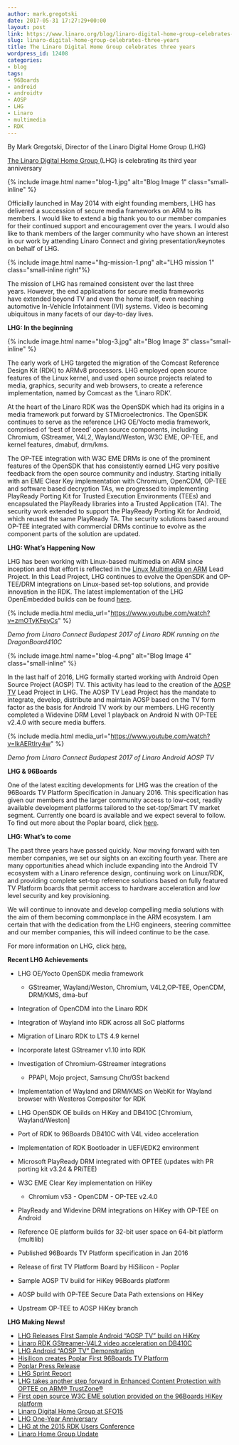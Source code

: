 ```yaml
---
author: mark.gregotski
date: 2017-05-31 17:27:29+00:00
layout: post
link: https://www.linaro.org/blog/linaro-digital-home-group-celebrates-three-years/
slug: linaro-digital-home-group-celebrates-three-years
title: The Linaro Digital Home Group celebrates three years
wordpress_id: 12408
categories:
- blog
tags:
- 96Boards
- android
- androidtv
- AOSP
- LHG
- Linaro
- multimedia
- RDK
---
```


By Mark Gregotski, Director of the Linaro Digital Home Group (LHG)

[The Linaro Digital Home Group ](https://www.linaro.org/groups/lhg/)(LHG) is celebrating its third year anniversary![![](/assets/blog/blog-2.png)](https://www.linaro.org/groups/lhg/)

{% include image.html name="blog-1.jpg" alt="Blog Image 1" class="small-inline" %}

Officially launched in May 2014 with eight founding members, LHG has delivered a succession of secure media frameworks on ARM to its members. I would like to extend a big thank you to our member companies for their continued support and encouragement over the years. I would also like to thank members of the larger community who have shown an interest in our work by attending Linaro Connect and giving presentation/keynotes on behalf of LHG.

{% include image.html name="lhg-mission-1.png" alt="LHG mission 1" class="small-inline right"%}

The mission of LHG has remained consistent over the last three years. However, the end applications for secure media frameworks have extended beyond TV and even the home itself, even reaching automotive In-Vehicle Infotainment (IVI) systems. Video is becoming ubiquitous in many facets of our day-to-day lives.

**LHG: In the beginning**

{% include image.html name="blog-3.jpg" alt="Blog Image 3" class="small-inline" %}

The early work of LHG targeted the migration of the Comcast Reference Design Kit (RDK) to ARMv8 processors. LHG employed open source features of the Linux kernel, and used open source projects related to media, graphics, security and web browsers, to create a reference implementation, named by Comcast as the ‘Linaro RDK’.

At the heart of the Linaro RDK was the OpenSDK which had its origins in a media framework put forward by STMicroelectronics. The OpenSDK continues to serve as the reference LHG OE/Yocto media framework, comprised of ‘best of breed’ open source components, including Chromium, GStreamer, V4L2, Wayland/Weston, W3C EME, OP-TEE, and kernel features, dmabuf, drm/kms.

The OP-TEE integration with W3C EME DRMs is one of the prominent features of the OpenSDK that has consistently earned LHG very positive feedback from the open source community and industry. Starting initially with an EME Clear Key implementation with Chromium, OpenCDM, OP-TEE and software based decryption TAs, we progressed to implementing PlayReady Porting Kit for Trusted Execution Environments (TEEs) and encapsulated the PlayReady libraries into a Trusted Application (TA). The security work extended to support the PlayReady Porting Kit for Android, which reused the same PlayReady TA. The security solutions based around OP-TEE integrated with commercial DRMs continue to evolve as the component parts of the solution are updated.

**LHG: What’s Happening Now**

LHG has been working with Linux-based multimedia on ARM since inception and that effort is reflected in the [Linux Multimedia on ARM](https://collaborate.linaro.org/display/EP/Linux+Multimedia+on+ARM) Lead Project. In this Lead Project, LHG continues to evolve the OpenSDK and OP-TEE/DRM integrations on Linux-based set-top solutions, and provide innovation in the RDK. The latest implementation of the LHG OpenEmbedded builds can be found [here](https://github.com/linaro-home/lhg-oe-manifests).

{% include media.html media_url="https://www.youtube.com/watch?v=zmOTyKFeyCs" %}

_Demo from Linaro Connect Budapest 2017 of Linaro RDK running on the DragonBoard410C_

{% include image.html name="blog-4.png" alt="Blog Image 4" class="small-inline" %}

In the last half of 2016, LHG formally started working with Android Open Source Project (AOSP) TV. This activity has lead to the creation of the [AOSP TV](https://collaborate.linaro.org/display/EP/AOSP+TV) Lead Project in LHG. The AOSP TV Lead Project has the mandate to integrate, develop, distribute and maintain AOSP based on the TV form factor as the basis for Android TV work by our members. LHG recently completed a Widevine DRM Level 1 playback on Android N with OP-TEE v2.4.0 with secure media buffers.


{% include media.html media_url="https://www.youtube.com/watch?v=lkAERtIry4w" %}

_Demo from Linaro Connect Budapest 2017 of Linaro Android AOSP TV_

**LHG & 96Boards**

One of the latest exciting developments for LHG was the creation of the 96Boards TV Platform Specification in January 2016. This specification has given our members and the larger community access to low-cost, readily available development platforms tailored to the set-top/Smart TV market segment. Currently one board is available and we expect several to follow. To find out more about the Poplar board, click [here](http://www.96boards.org/product/poplar/).

**LHG: What’s to come**

The past three years have passed quickly. Now moving forward with ten member companies, we set our sights on an exciting fourth year. There are many opportunities ahead which include expanding into the Android TV ecosystem with a Linaro reference design, continuing work on Linux/RDK, and providing complete set-top reference solutions based on fully featured TV Platform boards that permit access to hardware acceleration and low level security and key provisioning.  

We will continue to innovate and develop compelling media solutions with the aim of them becoming commonplace in the ARM ecosystem. I am certain that with the dedication from the LHG engineers, steering committee and our member companies, this will indeed continue to be the case.

For more information on LHG, click [here.](https://www.linaro.org/groups/lhg/)

**Recent LHG Achievements**


  * LHG OE/Yocto OpenSDK media framework
    * GStreamer, Wayland/Weston, Chromium, V4L2,OP-TEE, OpenCDM, DRM/KMS, dma-buf

  * Integration of OpenCDM into the Linaro RDK
  * Integration of Wayland into RDK across all SoC platforms
  * Migration of Linaro RDK to LTS 4.9 kernel
  * Incorporate latest GStreamer v1.10 into RDK
  * Investigation of Chromium-GStreamer integrations
    * PPAPI, Mojo project, Samsung Chr/GSt backend

  * Implementation of Wayland and DRM/KMS on WebKit for Wayland browser with Westeros Compositor for RDK
  * LHG OpenSDK OE builds on HiKey and DB410C [Chromium, Wayland/Weston]
  * Port of RDK to 96Boards DB410C with V4L video acceleration
  * Implementation of RDK Bootloader in UEFI/EDK2 environment
  * Microsoft PlayReady DRM integrated with OPTEE (updates with PR porting kit v3.24 & PRiTEE)
  * W3C EME Clear Key implementation on HiKey
    * Chromium v53 - OpenCDM - OP-TEE v2.4.0


  * PlayReady and Widevine DRM integrations on HiKey with OP-TEE on Android
  * Reference OE platform builds for 32-bit user space on 64-bit platform (multilib)
  * Published 96Boards TV Platform specification in Jan 2016
  * Release of first TV Platform Board by HiSilicon - Poplar
  * Sample AOSP TV build for HiKey 96Boards platform
  * AOSP build with OP-TEE Secure Data Path extensions on HiKey 
  * Upstream OP-TEE to AOSP HiKey branch

**LHG Making News!**

  * [LHG Releases FIrst Sample Android “AOSP TV” build on HiKey](https://www.linaro.org/blog/lhg-releases-first-sample-android-aosp-tv-build-on-hikey/)
  * [Linaro RDK GStreamer-V4L2 video acceleration on DB410C](https://www.youtube.com/watch?v=zmOTyKFeyCs&t=100s)
  * [LHG Android “AOSP TV” Demonstration](https://www.youtube.com/watch?v=lkAERtIry4w&t=10s)
  * [Hisilicon creates Poplar First 96Boards TV Platform](https://www.linaro.org/blog/hisilicon-creates-poplar-the-first-96boards-tv-platform-development-board/)
  * [Poplar Press Release](https://www.linaro.org/news/linaro-announces-first-development-board-compliant-96boards-tv-platform-specification/)
  * [LHG Sprint Report](https://www.linaro.org/blog/lhg-sprint-report/)
  * [LHG takes another step forward in Enhanced Content Protection with OPTEE on ARM® TrustZone®](https://www.linaro.org/blog/lhg-optee-arm-trustzone/)
  * [First open source W3C EME solution provided on the 96Boards HiKey platform](https://www.linaro.org/blog/engineering-update-16-04/)
  * [Linaro Digital Home Group at SFO15](https://www.linaro.org/blog/linaro-digital-home-group-at-sfo15/)
  * [LHG One-Year Anniversary](https://www.linaro.org/blog/lhg-one-year-anniversary/)
  * [LHG at the 2015 RDK Users Conference](https://www.linaro.org/blog/linaro-2015-rdk-users-conference/)
  * [Linaro Home Group Update](https://www.linaro.org/blog/linaro-home-group-update-since-launching/)



